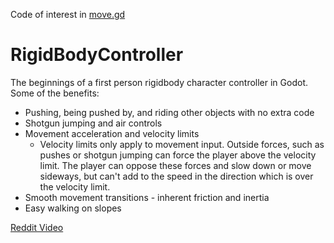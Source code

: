 Code of interest in [move.gd](https://github.com/FreeFlyFall/RigidBodyController/blob/master/move.gd)

# RigidBodyController
The beginnings of a first person rigidbody character controller in Godot. Some of the benefits:
- Pushing, being pushed by, and riding other objects with no extra code
- Shotgun jumping and air controls
- Movement acceleration and velocity limits
    - Velocity limits only apply to movement input. Outside forces, such as pushes or shotgun jumping can force the player above the velocity limit.
    The player can oppose these forces and slow down or move sideways, but can't add to the speed in the direction which is over the velocity limit.
- Smooth movement transitions - inherent friction and inertia
- Easy walking on slopes

[Reddit Video](https://www.reddit.com/r/godot/comments/grxg1e/physics_based_character_controller/)
